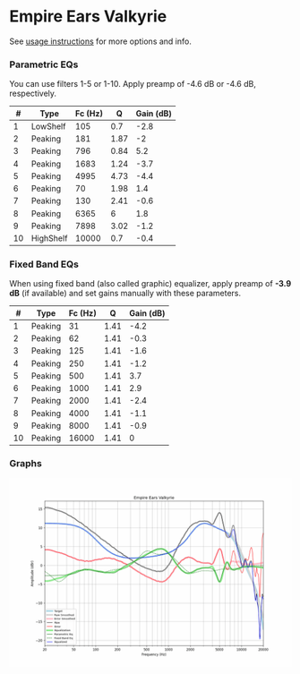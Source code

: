 # Empire Ears Valkyrie
See [usage instructions](https://github.com/jaakkopasanen/AutoEq#usage) for more options and info.

### Parametric EQs
You can use filters 1-5 or 1-10. Apply preamp of -4.6 dB or -4.6 dB, respectively.

|   # | Type      |   Fc (Hz) |    Q |   Gain (dB) |
|-----|-----------|-----------|------|-------------|
|   1 | LowShelf  |       105 | 0.7  |        -2.8 |
|   2 | Peaking   |       181 | 1.87 |        -2   |
|   3 | Peaking   |       796 | 0.84 |         5.2 |
|   4 | Peaking   |      1683 | 1.24 |        -3.7 |
|   5 | Peaking   |      4995 | 4.73 |        -4.4 |
|   6 | Peaking   |        70 | 1.98 |         1.4 |
|   7 | Peaking   |       130 | 2.41 |        -0.6 |
|   8 | Peaking   |      6365 | 6    |         1.8 |
|   9 | Peaking   |      7898 | 3.02 |        -1.2 |
|  10 | HighShelf |     10000 | 0.7  |        -0.4 |

### Fixed Band EQs
When using fixed band (also called graphic) equalizer, apply preamp of **-3.9 dB** (if available) and set gains manually with these parameters.

|   # | Type    |   Fc (Hz) |    Q |   Gain (dB) |
|-----|---------|-----------|------|-------------|
|   1 | Peaking |        31 | 1.41 |        -4.2 |
|   2 | Peaking |        62 | 1.41 |        -0.3 |
|   3 | Peaking |       125 | 1.41 |        -1.6 |
|   4 | Peaking |       250 | 1.41 |        -1.2 |
|   5 | Peaking |       500 | 1.41 |         3.7 |
|   6 | Peaking |      1000 | 1.41 |         2.9 |
|   7 | Peaking |      2000 | 1.41 |        -2.4 |
|   8 | Peaking |      4000 | 1.41 |        -1.1 |
|   9 | Peaking |      8000 | 1.41 |        -0.9 |
|  10 | Peaking |     16000 | 1.41 |         0   |

### Graphs
![](./Empire%20Ears%20Valkyrie.png)
